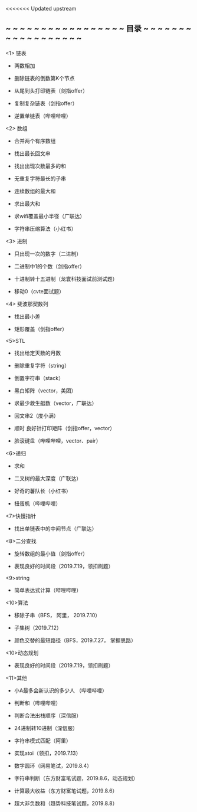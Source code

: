 <<<<<<< Updated upstream
##  ~ ~ ~ ~ ~ ~ ~ ~ ~ ~ ~ ~ ~ ~ ~ ~ ~ 目录 ~ ~ ~ ~ ~ ~ ~ ~ ~ ~ ~ ~ ~ ~ ~ ~ ~ ~ ##
<1> 链表

* 两数相加

* 删除链表的倒数第K个节点

* 从尾到头打印链表（剑指offer）

* 复制复杂链表（剑指offer）

* 逆置单链表（哔哩哔哩）

<2> 数组

* 合并两个有序数组

* 找出最长回文串

* 找出出现次数最多的和

* 无重复字符最长的子串

* 连续数组的最大和

* 求出最大和

* 求wifi覆盖最小半径（广联达）

* 字符串压缩算法（小红书）

<3> 进制

* 只出现一次的数字（二进制）

* 二进制中1的个数（剑指offer）

* 十进制转十五进制（龙寰科技面试前测试题）

* 移动0（cvte面试题）

<4> 斐波那契数列

* 找出最小差

* 矩形覆盖（剑指offer）

<5>STL

* 找出给定天数的月数

* 删除重复字符（string）

* 倒置字符串（stack）

* 黑白矩阵（vector，美团）

* 求最少救生艇数（vector，广联达）

* 回文串2（度小满）

* 顺时 良好针打印矩阵（剑指offer，vector）

* 脸滚键盘（哔哩哔哩，vector、pair）

<6>递归

* 求和

* 二叉树的最大深度（广联达）

* 好奇的薯队长（小红书）

* 扭蛋机（哔哩哔哩）

<7>快慢指针

* 找出单链表中的中间节点（广联达）

<8>二分查找

* 旋转数组的最小值（剑指offer）

* 表现良好的时间段（2019.7.19，领扣刷题）

<9>string

* 简单表达式计算（哔哩哔哩）

<10>算法

* 移除子串（BFS， 阿里， 2019.7.10）

* 子集树（2019.7.12）

* 颜色交替的最短路径（BFS，2019.7.27， 掌握思路）

<10>动态规划

* 表现良好的时间段（2019.7.19，领扣刷题）

<11>其他

* 小A最多会新认识的多少人 （哔哩哔哩）

* 判断和（哔哩哔哩）

* 判断合法出栈顺序（深信服）

* 24进制转10进制（深信服）

* 字符串模式匹配（阿里）

* 实现atoi（领扣，2019.7.13）

* 数字圆环（网易笔试，2019.8.4）

* 字符串判断（东方财富笔试题，2019.8.6，动态规划）

* 计算最大收益（东方财富笔试题，2019.8.6）

* 超大非负数和（趋势科技笔试题，2019.8.8）

